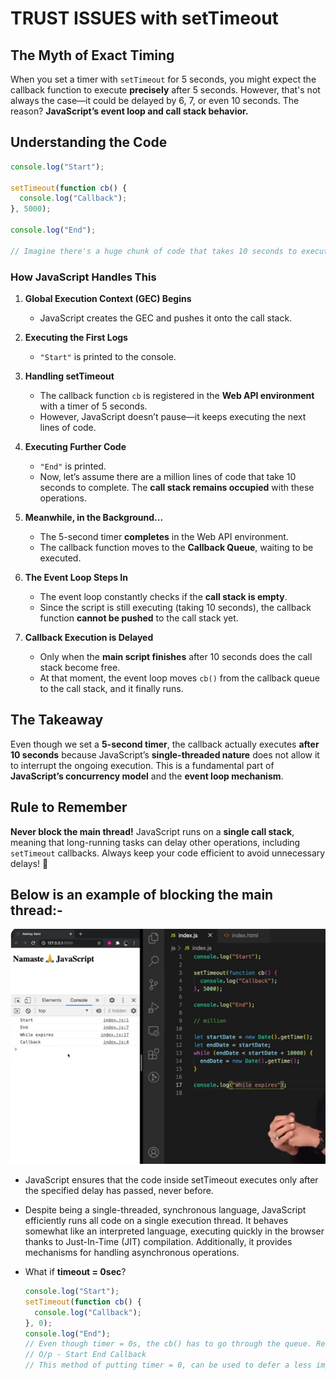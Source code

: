 #  TRUST ISSUES with setTimeout

## The Myth of Exact Timing  
When you set a timer with `setTimeout` for 5 seconds, you might expect the callback function to execute **precisely** after 5 seconds. However, that's not always the case—it could be delayed by 6, 7, or even 10 seconds. The reason? **JavaScript’s event loop and call stack behavior.**  

## Understanding the Code  

```js
console.log("Start");

setTimeout(function cb() {
  console.log("Callback");
}, 5000);

console.log("End");

// Imagine there's a huge chunk of code that takes 10 seconds to execute.
```

### How JavaScript Handles This  

1. **Global Execution Context (GEC) Begins**  
   - JavaScript creates the GEC and pushes it onto the call stack.  

2. **Executing the First Logs**  
   - `"Start"` is printed to the console.  

3. **Handling setTimeout**  
   - The callback function `cb` is registered in the **Web API environment** with a timer of 5 seconds.  
   - However, JavaScript doesn’t pause—it keeps executing the next lines of code.  

4. **Executing Further Code**  
   - `"End"` is printed.  
   - Now, let’s assume there are a million lines of code that take 10 seconds to complete. The **call stack remains occupied** with these operations.  

5. **Meanwhile, in the Background...**  
   - The 5-second timer **completes** in the Web API environment.  
   - The callback function moves to the **Callback Queue**, waiting to be executed.  

6. **The Event Loop Steps In**  
   - The event loop constantly checks if the **call stack is empty**.  
   - Since the script is still executing (taking 10 seconds), the callback function **cannot be pushed** to the call stack yet.  

7. **Callback Execution is Delayed**  
   - Only when the **main script finishes** after 10 seconds does the call stack become free.  
   - At that moment, the event loop moves `cb()` from the callback queue to the call stack, and it finally runs.  

## The Takeaway  
Even though we set a **5-second timer**, the callback actually executes **after 10 seconds** because JavaScript’s **single-threaded nature** does not allow it to interrupt the ongoing execution. This is a fundamental part of **JavaScript’s concurrency model** and the **event loop mechanism**.  

## Rule to Remember  
**Never block the main thread!** JavaScript runs on a **single call stack**, meaning that long-running tasks can delay other operations, including `setTimeout` callbacks. Always keep your code efficient to avoid unnecessary delays! 🚀

## Below is an example of blocking the main thread:-
  ![JS blocking main thread](assets/JS-17-1.png)

- JavaScript ensures that the code inside setTimeout executes only after the specified delay has passed, never before.

- Despite being a single-threaded, synchronous language, JavaScript efficiently runs all code on a single execution thread. It behaves somewhat like an interpreted language, executing quickly in the browser thanks to Just-In-Time (JIT) compilation. Additionally, it provides mechanisms for handling asynchronous operations.

- What if **timeout = 0sec**?
  ```js
  console.log("Start");
  setTimeout(function cb() {
    console.log("Callback");
  }, 0);
  console.log("End");
  // Even though timer = 0s, the cb() has to go through the queue. Registers calback in webapi's env , moves to callback queue, and execute once callstack is empty.
  // O/p - Start End Callback
  // This method of putting timer = 0, can be used to defer a less imp function by a little so the more important function(here printing "End") can take place
  ```
